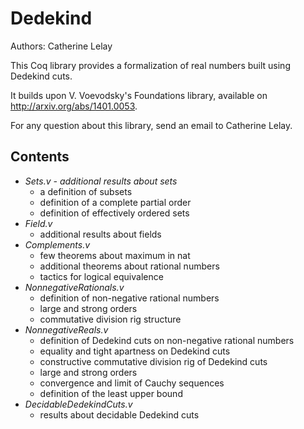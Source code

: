 Dedekind
===============

Authors: Catherine Lelay

This Coq library provides a formalization of real numbers built using
Dedekind cuts.

It builds upon V. Voevodsky's Foundations library, available on
http://arxiv.org/abs/1401.0053.

For any question about this library, send an email to Catherine Lelay.

## Contents

* *Sets.v - additional results about sets*
  * a definition of subsets
  * definition of a complete partial order
  * definition of effectively ordered sets
* *Field.v*
  * additional results about fields
* *Complements.v*
  * few theorems about maximum in nat
  * additional theorems about rational numbers
  * tactics for logical equivalence
* *NonnegativeRationals.v*
  * definition of non-negative rational numbers
  * large and strong orders
  * commutative division rig structure
* *NonnegativeReals.v*
  * definition of Dedekind cuts on non-negative rational numbers
  * equality and tight apartness on Dedekind cuts
  * constructive commutative division rig of Dedekind cuts
  * large and strong orders
  * convergence and limit of Cauchy sequences
  * definition of the least upper bound
* *DecidableDedekindCuts.v*
  * results about decidable Dedekind cuts 
  
